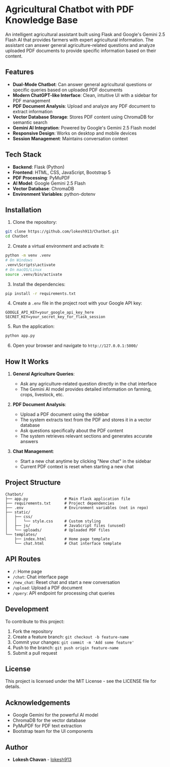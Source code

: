 # Agricultural Chatbot with PDF Knowledge Base

An intelligent agricultural assistant built using Flask and Google's Gemini 2.5 Flash AI that provides farmers with expert agricultural information. The assistant can answer general agriculture-related questions and analyze uploaded PDF documents to provide specific information based on their content.

## Features

- **Dual-Mode Chatbot**: Can answer general agricultural questions or specific queries based on uploaded PDF documents
- **Modern ChatGPT-like Interface**: Clean, intuitive UI with a sidebar for PDF management
- **PDF Document Analysis**: Upload and analyze any PDF document to extract information
- **Vector Database Storage**: Stores PDF content using ChromaDB for semantic search
- **Gemini AI Integration**: Powered by Google's Gemini 2.5 Flash model
- **Responsive Design**: Works on desktop and mobile devices
- **Session Management**: Maintains conversation context

## Tech Stack

- **Backend**: Flask (Python)
- **Frontend**: HTML, CSS, JavaScript, Bootstrap 5
- **PDF Processing**: PyMuPDF
- **AI Model**: Google Gemini 2.5 Flash
- **Vector Database**: ChromaDB
- **Environment Variables**: python-dotenv

## Installation

1. Clone the repository:
```bash
git clone https://github.com/lokesh913/Chatbot.git
cd Chatbot
```

2. Create a virtual environment and activate it:
```bash
python -m venv .venv
# On Windows
.venv\Scripts\activate
# On macOS/Linux
source .venv/bin/activate
```

3. Install the dependencies:
```bash
pip install -r requirements.txt
```

4. Create a `.env` file in the project root with your Google API key:
```
GOOGLE_API_KEY=your_google_api_key_here
SECRET_KEY=your_secret_key_for_flask_session
```

5. Run the application:
```bash
python app.py
```

6. Open your browser and navigate to `http://127.0.0.1:5000/`

## How It Works

1. **General Agriculture Queries**:
   - Ask any agriculture-related question directly in the chat interface
   - The Gemini AI model provides detailed information on farming, crops, livestock, etc.

2. **PDF Document Analysis**:
   - Upload a PDF document using the sidebar
   - The system extracts text from the PDF and stores it in a vector database
   - Ask questions specifically about the PDF content
   - The system retrieves relevant sections and generates accurate answers

3. **Chat Management**:
   - Start a new chat anytime by clicking "New chat" in the sidebar
   - Current PDF context is reset when starting a new chat

## Project Structure

```
Chatbot/
├── app.py                # Main Flask application file
├── requirements.txt      # Project dependencies
├── .env                  # Environment variables (not in repo)
├── static/
│   ├── css/
│   │   └── style.css     # Custom styling
│   ├── js/               # JavaScript files (unused)
│   └── uploads/          # Uploaded PDF files
└── templates/
    ├── index.html        # Home page template
    └── chat.html         # Chat interface template
```

## API Routes

- `/`: Home page
- `/chat`: Chat interface page
- `/new_chat`: Reset chat and start a new conversation
- `/upload`: Upload a PDF document
- `/query`: API endpoint for processing chat queries

## Development

To contribute to this project:

1. Fork the repository
2. Create a feature branch: `git checkout -b feature-name`
3. Commit your changes: `git commit -m 'Add some feature'`
4. Push to the branch: `git push origin feature-name`
5. Submit a pull request

## License

This project is licensed under the MIT License - see the LICENSE file for details.

## Acknowledgements

- Google Gemini for the powerful AI model
- ChromaDB for the vector database
- PyMuPDF for PDF text extraction
- Bootstrap team for the UI components

## Author

- **Lokesh Chavan** - [lokesh913](https://github.com/lokesh913) 

